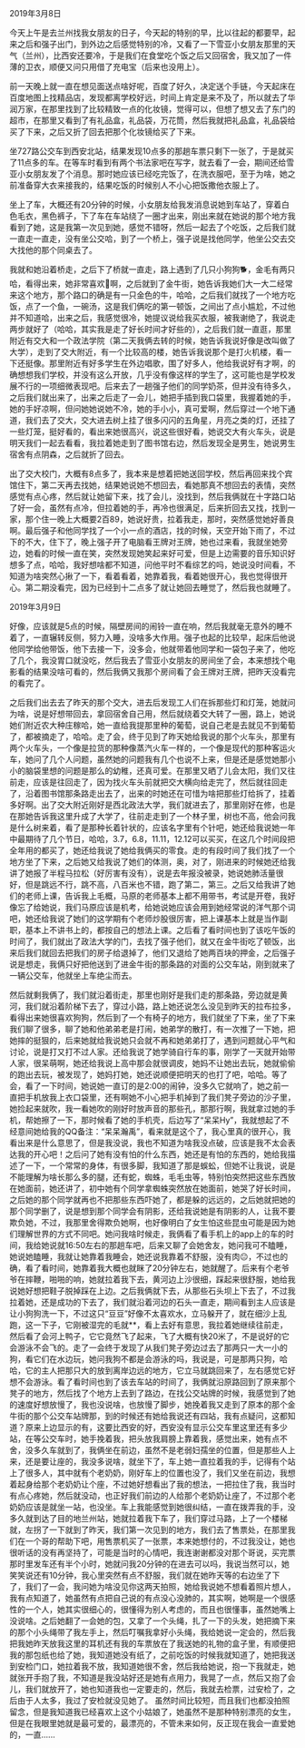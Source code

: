 2019年3月8日

今天上午是去兰州找我女朋友的日子，今天起的特别的早，比以往起的都要早，起来之后和强子出门，到外边之后感觉特别的冷，又看了一下雪亚小女朋友那里的天气（兰州），比西安还要冷，于是我们在食堂吃个饭之后又回宿舍，我又加了一件薄的卫衣，顺便又问只用借了充电宝（后来也没用上）。

前一天晚上就一直在想见面送点啥好呢，百度了好久，决定送个手链，今天起床在百度地图上找精品店，发现都离学校好远，时间上肯定是来不及了，所以就去了华润万家，在那里找到了比较精致一点的化妆镜，觉得可以，但想了想又去了东门的超市，在那里又看到了有礼品盒，礼品袋，万花筒，然后我就把礼品盒，礼品袋给买了下来，之后又折了回去把那个化妆镜给买了下来。

坐727路公交车到西安北站，结果发现10点多的那趟车票只剩下一张了，于是就买了11点多的车。在等车时看到有两个书法家吧在写字，就去看了一会，期间还给雪亚小女朋友发了个消息。那时她应该已经吃完饭了，在洗衣服吧，至于为啥，她之前准备穿大衣来接我的，结果吃饭的时候别人不小心把饭撒他衣服上了。

坐上了车，大概还有20分钟的时候，小女朋友给我发消息说她到车站了，穿着白色毛衣，黑色裤子，下了车在车站绕了一圈才出来，刚出来就在她说的那个地方我看到了她，这是我第一次见到她，感觉不错呀，然后一起去了个吃饭，之后我们就一直走一直走，没有坐公交哈，到了一个桥上，强子说是找他同学，他坐公交去交大找他的那个同桌去了。

我就和她沿着桥走，之后下了桥就一直走，路上遇到了几只小狗狗🐕，金毛有两只哈，看得出来，她非常喜欢🐶啊，之后就到了金牛街，她告诉我她们大一大二经常来这个地方，那个路口的确是有一只金色的牛，哈哈，之后我们就找了一个地方吃饭，点了一个鱼，一碗汤，这是我们俩吃的第一顿饭，之间出了点小尴尬，不过他并不知道哈，出来之后，我感觉很冷，她提议说给我买衣服，被我谢绝了，我说走两步就好了（哈哈，其实我是走了好长时间才好些的），之后我们就一直逛，那里附近有交大和一个政法学院（第二天我俩去转的时候，她告诉我说好像是改叫做了大学），走到了交大附近，有一个比较高的楼，她告诉我说那个是打火机楼，看一下还挺像。那里附近有好多学生在外边唱歌，围了好多人，他给我说好有才啊，的确想想我们学校，并没有这么开放，几乎没有像这样的学生了，这可能也是学校发展不行的一项细微表现吧。后来去了一趟强子他们的同学奶茶，但并没有待多久，之后我们就出来了，出来之后走了一会儿，她把手插到我口袋里，我握着她的手，她的手好凉啊，但问她她说她不冷，她的手小小，真可爱啊，然后穿过一个地下通道，我们去了交大，交大进去树上挂了很多闪闪的五角星，月亮之类的灯，还挂了一些灯笼，挺好看的，看出来她很高兴，说这些很好看，她说交大有火车头，说是明天我们一起去看看，我拉着她走到了图书馆右边，然后发现全是男生，她说男生宿舍有点阴森，之后就折了回去。

出了交大校门，大概有8点多了，我本来是想着把她送回学校，然后再回来找个宾馆住下，第二天再去找她，结果她说她不想回去，看她那真不想回去的表情，突然感觉有点心疼，然后就让她留下来，找了会儿，没找到，然后我俩就在十字路口站了好一会，虽然有点冷，但拉着她的手，再冷也很满足，后来折回去又找，找到一家，那个住一晚上大概要2百89，她说好贵，拉着我走，那时，突然感觉她好善良啊。最后强子和他同学找了一个小一点的酒店，找的时候，天空开始下雨了，不过下的不大，住下了，晚上强子开了电脑看王牌对王牌，她也过来看，我就坐她旁边，她看的时候一直在笑，突然发现她笑起来好可爱，但是上边需要的音乐知识好想多了点，哈哈，我好想啥都不知道，问他平时不看综艺的吗，她说没时间看，不知道为啥突然心揪了一下，看着看着，她靠着我，看着她很开心，我也觉得很开心。第二期没看完，因为已经到十二点多了就让她回去睡觉了，然后我也就睡了。

2019年3月9日

好像，应该就是5点的时候，隔壁房间的闹铃一直在响，然后我就毫无意外的睡不着了，一直辗转反侧，努力入睡，没啥多大作用。强子也起的比较早，起床后他说他同学给他带饭，他下去接一下，没多会，他就带着他同学和一袋包子来了，他吃了几个，我没胃口就没吃，然后我去了雪亚小女朋友的房间坐了会，本来想找个电影看的结果没啥可看的，然后我俩又我那个房间看了会王牌对王牌，把昨天没看完的看完了。

之后我们出去去了昨天的那个交大，进去后发现工人们在拆那些灯和灯笼，她就问为啥，说是好想带回去，拿回宿舍自己用，然后就绕着交大转了一圈，路上，她说她们附近农大种庄稼哈，她一直给我提那里种的葡萄，说自己老是去就见不到葡萄了，都被摘走了，哈哈。走了会，终于见到了昨天她给我说的那个火车头，那里有两个火车头，一个像是拉货的那种像蒸汽火车一样的，一个像是现代的那种客运火车，她问了几个人问题，虽然她的问题我有几个也说不上来，但是还是感觉她那小小的脑袋里想的问题是那么的幼稚，还真可爱。在那里又晒了儿会太阳，我们又往前走，应该是往回走了，因为找火车头前就把交大横向给走完了，然后就往回走了，沿着图书馆那条路走出去了，出来的时她还在可惜为啥把那些灯给拆了，挂着多好啊。出了交大附近刚好是西北政法大学，我们就进去了，那里刚好在修，也是在那她告诉我这里升成了大学了，往前走走到了一个林子里，树也不高，他会问我是什么树来着，看了是那种长着针状的，应该名字里有个针吧，她还给我说她一年中最期待了几个节日，哈哈，3.7，6.8，11.11，12.12可以买买，在这几个时间段把全年用的都买了，她还给我说了她给我俩买的零食。走的有段时间了我们找了一个地方坐了下来，之后她又给我说了她们的体测，奥，对了，刚进来的时候她还给我讲了她报了半程马拉松（好厉害有没有），说是去年报没被录，她说她肺活量很好，但是跳远不行，跳不高，八百米也不错，跑了第二，第三。之后又给我讲了她们的老师上课，告诉我上毛概，马原的老师基本上都不用带书，考试是开卷，我好像忘了给她说，我们马原应该是机考，给她说她应该会用到她经常说的洋气那个词吧，她还给我说了她们的这学期有个老师炒股很厉害，把上课基本上就是当作副职，基本上不讲书上的，都按自己的想法上课。之后看了看时间也到了该吃午饭的时间了，我们就出了政法大学的门，去找了强子他们，就又在金牛街吃了顿饭，出来后我们就回去把我们的房子给退掉了，他们又退给了她两百块的押金，之后强子说是想走，我俩只好把他送到了进金牛街的那条路的对面的公交车站，刚到就来了一辆公交车，他就坐上车绝尘而去。

然后就剩我俩了，我们就沿着街走，那里也刚好是我们走的那条路，旁边就是黄河，我们就沿着阶梯下去了，穿过小路，路上她还说怎么没见到昨天的拉布拉多，看得出来她很喜欢狗狗，然后到了一个有椅子的地方，我们就坐了下来，坐了下来我们聊了很多，聊了她和他弟弟老是打闹，她弟学的散打，有一次推了一下她，把她摔的挺狠的，后来她就给我说她只会就不再和她弟弟打了，遇到问题就心平气和讨论，说是打又打不过人家。还给我说了她学骑自行车的事，刚学了一天就开始带人家，很呆萌啊，她还给我说上高中那会就很调皮，她妈不让她出去玩，她就偷偷的跑出去玩，被发现了，她妈打她，她还说顺便把明天的也打了吧，哈哈。等了会，看了一下时间，她说她一直订的是2:00的闹钟，没多久它就响了，她之前一直把手机放我上衣口袋里，还有啊她不小心把手机掉到了我们凳子旁边的沙子里，她捡起来就吹，我一看她吹的刚好时放声音的那些孔，那那行啊，我就拿过她的手机，帮她擦了一下，那时候看了她的手机壳，后边写了“呆呆Hy”，我就想起了不经意间她给我的QQ备注：“呆呆瀚禹”，看来就是这个了，我心里真的很开心，我看出来是什么意思了，但是我没说，我也不知道为啥我没点破，应该是我不太会表达我的开心吧！之后问了她有没有怕的什么东西，她还是有怕的东西的，她给我描述了一下，一个常常的身体，有很多脚，我知道了那是蜈蚣，但她不让我说，说是不能理解为啥长那么多的腿，还有蛇，蜘蛛，毛毛虫等，特别怕突然把这些东西放在她面前，她还讲了，初中她有个同学拿蜘蛛突然放在她面前，她哭了好长时间，之后她的那个同学就再也不把那些东西吓她了，都是躲的远远的，之后她就把她的那个同学删了，说是想到那个同学会有阴影，还给我说她是有阴影的人，让我不要欺负她，不过，我那里舍得欺负她啊，也好像明白了女生怕这些昆虫可能是因为她们理解世界的方式不同吧。她问我啥时候走，我俩看了看手机上的app上的车的时间，我给她说就16:50左右的那趟车吧，后来又聊了会她舍友，她问我可不瞌睡，她说她瞌睡，我就让她靠着我睡会，她还说我靠着不舒服，没有肉😐，不过也的确，看了看时间，她靠着我大概也就眯了20分钟左右，她就醒了。后来有个老爷爷在摔鞭，啪啪的响，她就拉着我下去，黄河边上沙很细，踩起来很舒服，她给我说她好想把鞋子脱掉踩在上边。之后我俩就下去，从那些石头坝上下去了，不过我拉着她，还是成功的下去了，我们就沿着河边的石头一直走，期间看到主人应该是让小狗狗洗一下，不过这只“豆豆”好像不太喜欢水，立马躲开了，就在细沙上乱跑，这一下子，它刚被湿完的毛就**，看上去好有意思，我拉着她继续往前走，然后看了会河上鸭子，它它竟然飞了起来，飞了大概有快20米了，不是说好的它会游泳不会飞的。走了一会终于发现了从我们凳子旁边过去了那两只一大一小的狗，看它们在水边玩，她问我狗不都是会游泳的吗，我说是，可是那两只狗，哈哈，它的主人把那只大的放到离岸边远的地方，它立马就跳回来了，左右感觉它好想不会游泳。看了看时间也到了该去车站的时间了，我俩就沿原路回到了原来那个凳子的地方，然后找了个地方上去到了路边，在找公交站牌的时候，我感觉到了她的速度好想放慢了，我也没说啥，也放慢了脚步，她挽着我又走到了原本的那个金牛街的那个公交车站牌那，到的时候还有她给我说还有四站，我有点疑问，这都知道？原来上边显示的有，这要比西安的好，西安没有显示公交车里这里还有多少站，在等公交车时，她手挽着我，把头放我肩膀上靠着我，感觉出来，她有点不舍，没多久车就到了，我俩坐在前边，虽然不是老弱妇孺坐的位置，但是那些人上来，还是要让座的，我没多说啥，就坐下了，车上她一直拉着我的手，记得有个站上了很多人，其中就有个老奶奶，刚好车上的位置也没了，我们又坐在前边，我想着起身给那个老奶奶让个座，不过她好想看出了我的想法，一把拉住了我，我当时有点心疼她，然后就没动，也正好我们前边的人给那个老奶奶让座了，不过那个老奶奶应该是就坐一站，也没坐。车上我能感觉到她很纠结，一直在拨弄我的手，没多久就到达了目的地兰州站，她就拉着我下车了，我们穿过马路，上了一个楼梯就，左拐了一下就到了昨天，我们第一次见到的地方，我们去了售票处，在那里我们在一个哥的帮助下吧，用售票机买了一张票，本来她想付的，不过我没让，她也很听话的没有再坚持了，可能是当时的心情吧，我连谢谢都没对那个哥说，买完票那时里发车还有半个小时，她就问我20分钟的在进去可以吗，我说当然可以，她笑笑说还有10分钟，我心里突然有点不舒服，我们就在她昨天等的右边坐了下了，我们了一会，我问她为啥没见你这两天拍照，她给我说她不想看着照片想人，我有点知道了，她虽然有点把自己说的有点没心没肺的，其实啊，她啊是一个很感性的一个人，她其实很细心的，很懂得为别人考虑的，而且也很懂事，虽然她嘴上没说啥。之后她翻了一会她的包，又拿了一个头绳，扎了一下的头发，她把摘下来的那个小头绳带了我左手上，然后叮嘱我拿好小头绳，我给她说一定会的，然后我把我她昨天放我这里的耳机还有我的车票放在了我送她的礼物的盒子里，有顺便把我的那包纸也给了她，我知道她没有纸了，之前吃饭的时候我就知道了，她把我送到安检门口，她拉着我不放，我知道她很不舍，然后我给她说，抱一下我就走，她就张开手抱了我，不知道是我没站好还是她有点用力，我晃了一点，然后又抱了会儿，我们就放开了，她也知道我也一定要走的，然后，我就去检票，过安检了，之后由于人太多，我过了安检就没见她了。
虽然时间比较短，而且我们也都没拍照留念，但是我知道我已经喜欢上这个小姑娘了，她虽然不是那种特别漂亮的女生，但是在我眼里她就是最可爱的，最漂亮的，不管未来如何，反正现在我会一直爱她的，一直......